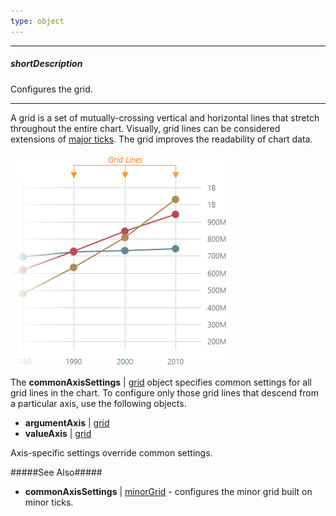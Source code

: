 ```yaml
---
type: object
---
```

---
##### shortDescription
Configures the grid.

---
A grid is a set of mutually-crossing vertical and horizontal lines that stretch throughout the entire chart. Visually, grid lines can be considered extensions of [major ticks](/api-reference/20%20Data%20Visualization%20Widgets/10%20dxChart/1%20Configuration/commonAxisSettings/tick '/Documentation/ApiReference/Data_Visualization_Widgets/dxChart/Configuration/commonAxisSettings/tick/'). The grid improves the readability of chart data.

![DevExtreme HTML5 Charts GridLines](/images/ChartJS/visual_elements/grid_lines.png)

The **commonAxisSettings** | [grid](/api-reference/20%20Data%20Visualization%20Widgets/10%20dxChart/1%20Configuration/commonAxisSettings/grid '/Documentation/ApiReference/Data_Visualization_Widgets/dxChart/Configuration/commonAxisSettings/grid/') object specifies common settings for all grid lines in the chart. To configure only those grid lines that descend from a particular axis, use the following objects.

- **argumentAxis** | [grid](/api-reference/20%20Data%20Visualization%20Widgets/10%20dxChart/1%20Configuration/commonAxisSettings/grid '/Documentation/ApiReference/Data_Visualization_Widgets/dxChart/Configuration/argumentAxis/grid/')     
- **valueAxis** | [grid](/api-reference/20%20Data%20Visualization%20Widgets/10%20dxChart/1%20Configuration/commonAxisSettings/grid '/Documentation/ApiReference/Data_Visualization_Widgets/dxChart/Configuration/valueAxis/grid/')       

Axis-specific settings override common settings.

#####See Also#####
- **commonAxisSettings** | [minorGrid](/api-reference/20%20Data%20Visualization%20Widgets/10%20dxChart/1%20Configuration/commonAxisSettings/minorGrid '/Documentation/ApiReference/Data_Visualization_Widgets/dxChart/Configuration/commonAxisSettings/minorGrid/') - configures the minor grid built on minor ticks.